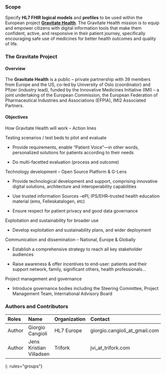### Scope

Specify **HL7 FHIR logical models** and **profiles** to be used within
the European project [**Gravitate
Health**](https://www.gravitatehealth.eu/). The Gravitate Health mission
is to equip and empower citizens with digital information tools that
make them confident, active, and responsive in their patient journey,
specifically encouraging safe use of medicines for better health
outcomes and quality of life.

### The Gravitate Project

#### Overview 

The **Gravitate Health** is a public – private partnership with 39
members from Europe and the US, co-led by University of Oslo
(coordinator) and Pfizer (industry lead), funded by the Innovative
Medicines Initiative (IMI) – a joint undertaking of the European
Commission, the European Federation of Pharmaceutical Industries and
Associations (EFPIA), IMI2 Associated Partners.

#### Objectives

How Gravitate Health will work – Action lines

<span class="underline">Testing scenarios / test beds to pilot and
evaluate</span>

  - Provide requirements, enable “Patient Voice”—in other words,
    personalized solutions for patients according to their needs

  - Do multi-facetted evaluation (process and outcome)

<span class="underline">Technology development – Open Source Platform &
G-Lens</span>

  - Provide technological development and support, comprising innovative
    digital solutions, architecture and interoperability capabilities

  - Use trusted information Sources –ePI, IPS/EHR–trusted health
    education material (ems, Felleskatalogen, etc)

  - Ensure respect for patient privacy and good data governance

<span class="underline">Exploitation and sustainability for broader
use</span>

  - Develop exploitation and sustainability plans, and wider deployment

<span class="underline">Communication and dissemination – National,
Europe & Globally</span>

  - Establish a comprehensive strategy to reach all key stakeholder
    audiences

  - Raise awareness & offer incentives to end-user: patients and their
    support network, family, significant others, health professionals…

<span class="underline">Project management and governance</span>

  - Introduce governance bodies including the Steering Committee,
    Project Management Team, International Advisory Board

### Authors and Contributors

| Roles | Name | Organization | Contact |
|:--------|:-------|:--------|:--------|
| Author   | Giorgio Cangioli | HL7 Europe | giorgio.cangioli_at_gmail.com |
| Author   | Jens Kristian Villadsen | Trifork | jvi_at_trifork.com |
{: rules="groups"}